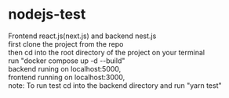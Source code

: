 # nodejs-test
Frontend react.js(next.js) and backend nest.js<br>
first clone the project from the repo<br>
then cd into the root directory of the project on your terminal<br>
run "docker compose up -d --build"<br>
backend runing on localhost:5000,<br>
frontend running on localhost:3000,<br>
note: To run test cd into the backend directory and run "yarn test"

